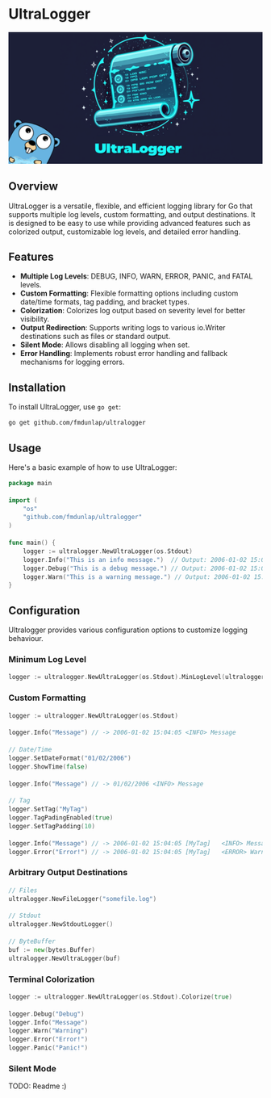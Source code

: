 # UltraLogger

[![Logo](/git/logo.png)](https://github.com/fmdunlap/ultralogger)

## Overview
UltraLogger is a versatile, flexible, and efficient logging library for Go that supports multiple log levels, custom formatting, and output destinations. It is designed to be easy to use while providing advanced features such as colorized output, customizable log levels, and detailed error handling.

## Features
- **Multiple Log Levels**: DEBUG, INFO, WARN, ERROR, PANIC, and FATAL levels.
- **Custom Formatting**: Flexible formatting options including custom date/time formats, tag padding, and bracket types.
- **Colorization**: Colorizes log output based on severity level for better visibility.
- **Output Redirection**: Supports writing logs to various io.Writer destinations such as files or standard output.
- **Silent Mode**: Allows disabling all logging when set.
- **Error Handling**: Implements robust error handling and fallback mechanisms for logging errors.

## Installation
To install UltraLogger, use `go get`:
```sh
go get github.com/fmdunlap/ultralogger
```

## Usage
Here's a basic example of how to use UltraLogger:

```go
package main

import (
    "os"
    "github.com/fmdunlap/ultralogger"
)

func main() {
    logger := ultralogger.NewUltraLogger(os.Stdout)
    logger.Info("This is an info message.")  // Output: 2006-01-02 15:04:05 <INFO> This is an info message.
    logger.Debug("This is a debug message.") // Output: 2006-01-02 15:04:05 <DEBUG> This is a debug message.
    logger.Warn("This is a warning message.") // Output: 2006-01-02 15:04:05 <WARN> This is a warning message.
}
```

## Configuration

Ultralogger provides various configuration options to customize logging behaviour.

### Minimum Log Level

```go
logger := ultralogger.NewUltraLogger(os.Stdout).MinLogLevel(ultralogger.LogLevelDebug)
```

### Custom Formatting

```go
logger := ultralogger.NewUltraLogger(os.Stdout)

logger.Info("Message") // -> 2006-01-02 15:04:05 <INFO> Message

// Date/Time
logger.SetDateFormat("01/02/2006")
logger.ShowTime(false)

logger.Info("Message") // -> 01/02/2006 <INFO> Message

// Tag
logger.SetTag("MyTag")
logger.TagPadingEnabled(true)
logger.SetTagPadding(10)

logger.Info("Message") // -> 2006-01-02 15:04:05 [MyTag]   <INFO> Message
logger.Error("Error!") // -> 2006-01-02 15:04:05 [MyTag]   <ERROR> Warning!
```

### Arbitrary Output Destinations

```go
// Files
ultralogger.NewFileLogger("somefile.log")

// Stdout
ultralogger.NewStdoutLogger()

// ByteBuffer
buf := new(bytes.Buffer)
ultralogger.NewUltraLogger(buf)
```

### Terminal Colorization

```go
logger := ultralogger.NewUltraLogger(os.Stdout).Colorize(true)

logger.Debug("Debug")
logger.Info("Message")
logger.Warn("Warning")
logger.Error("Error!")
logger.Panic("Panic!")
```



### Silent Mode

TODO: Readme :)